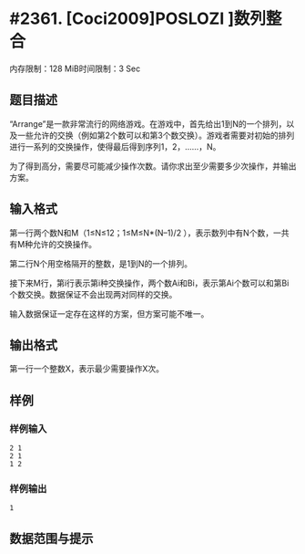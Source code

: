 # #2361. [Coci2009]POSLOZI ]数列整合

内存限制：128 MiB时间限制：3 Sec

## 题目描述

&ldquo;Arrange&rdquo;是一款非常流行的网络游戏。在游戏中，首先给出1到N的一个排列，以及一些允许的交换（例如第2个数可以和第3个数交换）。游戏者需要对初始的排列进行一系列的交换操作，使得最后得到序列1，2，&hellip;&hellip;，N。

为了得到高分，需要尽可能减少操作次数。请你求出至少需要多少次操作，并输出方案。

 

## 输入格式

第一行两个数N和M（1&le;N&le;12；1&le;M&le;N*(N&ndash;1)/2 ），表示数列中有N个数，一共有M种允许的交换操作。

第二行N个用空格隔开的整数，是1到N的一个排列。

接下来M行，第i行表示第i种交换操作，两个数Ai和Bi，表示第Ai个数可以和第Bi个数交换。数据保证不会出现两对同样的交换。

输入数据保证一定存在这样的方案，但方案可能不唯一。

 

## 输出格式

第一行一个整数X，表示最少需要操作X次。

## 样例

### 样例输入

    
    2 1
    2 1
    1 2
    
    

### 样例输出

    
    1
    
    

## 数据范围与提示
